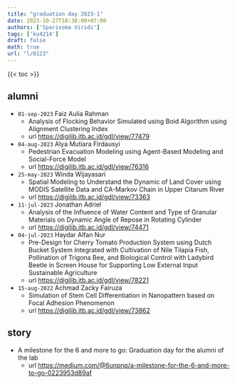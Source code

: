 ```yaml
---
title: "graduation day 2023-1"
date: 2023-10-27T18:38:00+07:00
authors: ['Sparisoma Viridi']
tags: ['ku4214']
draft: false
math: true
url: "l/0123"
---
```

{{< toc >}}


## alumni
+ `01-sep-2023` Faiz Aulia Rahman
  - Analysis of Flocking Behavior Simulated using Boid Algorithm using Alignment Clustering Index
  - url https://digilib.itb.ac.id/gdl/view/77479
+ `04-aug-2023` Alya Mutiara Firdausyi
  - Pedestrian Evacuation Modeling using Agent-Based Modeling and Social-Force Model
  - url https://digilib.itb.ac.id/gdl/view/76316
+ `25-may-2023` Winda Wijayasari
  - Spatial Modeling to Understand the Dynamic of Land Cover using MODIS Satellite Data and CA-Markov Chain in Upper Citarum River
  - url https://digilib.itb.ac.id/gdl/view/73363
+ `11-jul-2023` Jonathan Adriel
  - Analysis of the Influence of Water Content and Type of Granular Materials on Dynamic Angle of Repose in Rotating Cylinder
  - url https://digilib.itb.ac.id/gdl/view/74471
+ `04-jul-2023` Haydar Alfan Nur
  - Pre-Design for Cherry Tomato Production System using Dutch Bucket System Integrated with Cultivation of Nile Tilapia Fish, Pollination of Trigona Bee, and Biological Control with Ladybird Beetle in Screen House for Supporting Low External Input Sustainable Agriculture
  - url https://digilib.itb.ac.id/gdl/view/78221
+ `15-aug-2022` Achmad Zacky Fairuza
  - Simulation of Stem Cell Differentiation in Nanopattern based on Focal Adhesion Phenomenon
  - url https://digilib.itb.ac.id/gdl/view/73862


## story
+ A milestone for the 6 and more to go: Graduation day for the alumni of the lab
  - url https://medium.com/@6unpnp/a-milestone-for-the-6-and-more-to-go-0223953d89af